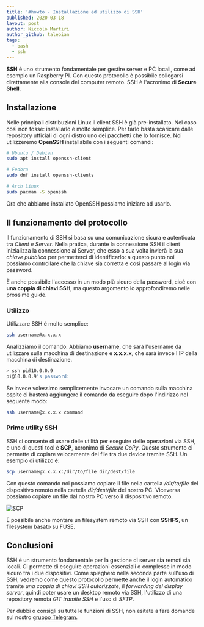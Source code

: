 ```yaml
---
title: '#howto - Installazione ed utilizzo di SSH'
published: 2020-03-18
layout: post
author: Niccolò Martiri
author_github: talebian
tags:
  - bash
  - ssh
---
```

**SSH** è uno strumento fondamentale per gestire server e PC locali, come ad esempio un Raspberry PI. Con questo protocollo è possibile collegarsi direttamente alla console del computer remoto. SSH è l'acronimo di **Secure Shell**.

## Installazione

Nelle principali distribuzioni Linux il client SSH è già pre-installato. Nel caso così non fosse: installarlo è molto semplice. Per farlo basta scaricare dalle repository ufficiali di ogni distro uno dei pacchetti che lo fornisce. Noi utilizzeremo **OpenSSH** installabile con i seguenti comandi:

```bash
# Ubuntu / Debian
sudo apt install openssh-client

# Fedora
sudo dnf install openssh-clients

# Arch Linux
sudo pacman -S openssh

```

Ora che abbiamo installato OpenSSH possiamo iniziare ad usarlo.

## Il funzionamento del protocollo

Il funzionamento di SSH si basa su una comunicazione sicura e autenticata tra *Client e Server*. Nella pratica, durante la connessione SSH il client inizializza la connessione al Server, che esso a sua volta invierà la sua *chiave pubblica* per permetterci di identificarlo: a questo punto noi possiamo controllare che la chiave sia corretta e così passare al login via password. 

È anche possibile l'accesso in un modo più sicuro della password, cioè con **una coppia di chiavi SSH**, ma questo argomento lo approfondiremo nelle prossime guide.

### Utilizzo

Utilizzare SSH è molto semplice:

```bash
ssh username@x.x.x.x
```

Analizziamo il comando:
Abbiamo __username__, che sarà l'username da utilizzare sulla macchina di destinazione e __x.x.x.x__, che sarà invece l'IP della macchina di destinazione.

```bash
> ssh pi@10.0.0.9
pi@10.0.0.9's password:
```

Se invece volessimo semplicemente invocare un comando sulla macchina ospite ci basterà aggiungere il comando da eseguire dopo l'indirizzo nel seguente modo:

```bash
ssh username@x.x.x.x command
```

### Prime utility SSH

SSH ci consente di usare delle utilità per eseguire delle operazioni via SSH, e uno di questi tool è **SCP**, acronimo di *Secure CoPy*. Questo strumento ci permette di copiare velocemente dei file tra due device tramite SSH. Un esempio di utilizzo è:

```bash
scp username@x.x.x.x:/dir/to/file dir/dest/file
```

Con questo comando noi possiamo copiare il file nella cartella _/dir/to/file_ del dispositivo remoto nella cartella _dir/dest/file_ del nostro PC. Viceversa possiamo copiare un file dal nostro PC verso il dispositivo remoto.

![SCP](storage/RUST.jpg)

È possibile anche montare un filesystem remoto via SSH con **SSHFS**, un filesystem basato su FUSE.

## Conclusioni

SSH è un strumento fondamentale per la gestione di server sia remoti sia locali. Ci permette di eseguire operazioni essenziali o complesse in modo sicuro tra i due dispositivi. Come spiegherò nella seconda parte sull'uso di SSH, vedremo come questo protocollo permette anche il login automatico tramite *una coppia di chiavi SSH autorizzate*, il *forwarding del display server*, quindi poter usare un desktop remoto via SSH, l'utilizzo di una repository remota *GIT tramite SSH* e l'uso di *SFTP*.

Per dubbi o consigli su tutte le funzioni di SSH, non esitate a fare domande sul nostro [gruppo Telegram](https://t.me/linuxpeople).